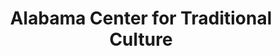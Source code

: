 ---
layout: repo
title: "Alabama Center for Traditional Culture"
id: 10615
permalink: repos/10615/
---